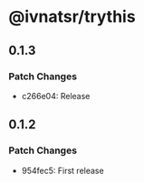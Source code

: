 # @ivnatsr/trythis

## 0.1.3

### Patch Changes

- c266e04: Release

## 0.1.2

### Patch Changes

- 954fec5: First release
